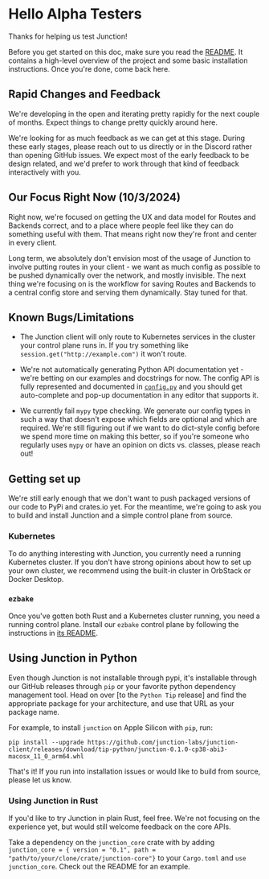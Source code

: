 # Hello Alpha Testers

Thanks for helping us test Junction!

Before you get started on this doc, make sure you read the
[README](https://github.com/junction-labs/junction-client#readme). It contains a
high-level overview of the project and some basic installation instructions.
Once you're done, come back here.

## Rapid Changes and Feedback

We're developing in the open and iterating pretty rapidly for the next couple of
months. Expect things to change pretty quickly around here.

We're looking for as much feedback as we can get at this stage. During these
early stages, please reach out to us directly or in the Discord rather than
opening GitHub issues. We expect most of the early feedback to be design
related, and we'd prefer to work through that kind of feedback interactively
with you.

## Our Focus Right Now (10/3/2024)

Right now, we're focused on getting the UX and data model for Routes and
Backends correct, and to a place where people feel like they can do something
useful with them. That means right now they're front and center in every client.

Long term, we absolutely don't envision most of the usage of Junction to involve
putting routes in your client - we want as much config as possible to be pushed
dynamically over the network, and mostly invisible. The next thing we're
focusing on is the workflow for saving Routes and Backends to a central config
store and serving them dynamically. Stay tuned for that.

## Known Bugs/Limitations

* The Junction client will only route to Kubernetes services in the cluster
  your control plane runs in. If you try something like
  `session.get("http://example.com")` it won't route.

* We're not automatically generating Python API documentation yet - we're
betting on our examples and docstrings for now. The config API is fully
represented and documented in [`config.py`][config-py] and you should get
auto-complete and pop-up documentation in any editor that supports it.

* We currently fail `mypy` type checking. We generate our config types in such
a way that doesn't expose which fields are optional and which are required. We're
still figuring out if we want to do dict-style config before we spend more time
on making this better, so if you're someone who regularly uses `mypy` or have an
opinion on dicts vs. classes, please reach out!

[config-py]: https://github.com/junction-labs/junction-client/blob/main/junction-python/junction/config.py

## Getting set up

We're still early enough that we don't want to push packaged versions of our code
to PyPi and crates.io yet. For the meantime, we're going to ask you to build and
install Junction and a simple control plane from source.

### Kubernetes

To do anything interesting with Junction, you currently need a running
Kubernetes cluster. If you don't have strong opinions about how to set up your
own cluster, we recommend using the built-in cluster in OrbStack or Docker
Desktop.

### `ezbake`

Once you've gotten both Rust and a Kubernetes cluster running, you need a
running control plane. Install our `ezbake` control plane by following the
instructions in [its README][ezbake-readme].

[ezbake-readme]: https://github.com/junction-labs/ezbake#readme

## Using Junction in Python

Even though Junction is not installable through pypi, it's installable through
our GitHub releases through `pip` or your favorite python dependency management
tool. Head on over [to the `Python Tip` release] and find the appropriate
package for your architecture, and use that URL as your package name.

For example, to install `junction` on Apple Silicon with `pip`, run:

```shell
pip install --upgrade https://github.com/junction-labs/junction-client/releases/download/tip-python/junction-0.1.0-cp38-abi3-macosx_11_0_arm64.whl
```

That's it! If you run into installation issues or would like to build from
source, please let us know.

### Using Junction in Rust

If you'd like to try Junction in plain Rust, feel free. We're not focusing on
the experience yet, but would still welcome feedback on the core APIs.

Take a dependency on the `junction_core` crate with by adding `junction_core = {
version = "0.1", path = "path/to/your/clone/crate/junction-core"}` to your
`Cargo.toml` and `use junction_core`. Check out the README for an example.
